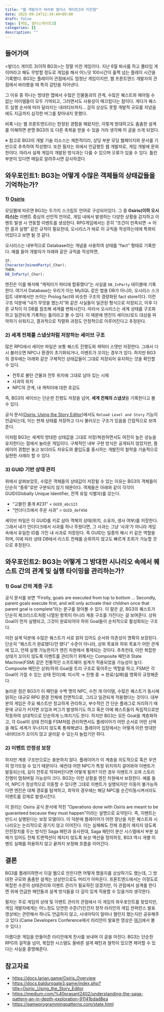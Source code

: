 ```yaml
---
title: "웹 개발자가 바라본 발더스 게이트3의 미친점"
date: 2025-09-24T12:34:49+09:00
draft: false
tags: [게임, 발더스게이트3]
categories: []
description: ""
---
```


## 들어가며

<발더스 게이트 3(이하 BG3)>는 정말 미친 게임이다. 지난 6월 퇴사를 하고 풀타임 게이머라고 해도 무방할 정도로 게임을 해서 어느덧 100시간이 훌쩍 넘는 플레이 시간을 기록했다. BG3는 플레이어 관점에서도 엄청난 게임이지만, 웹 프론트엔드 개발자의 관점에서 바라봤을 때 특히 감탄을 자아낸다.

그 이유 중 하나는 방대한 맵에서 수많은 인물들과의 관계, 수많은 퀘스트와 헤아릴 수 없는 아이템들이 모두 기억되고, 그러면서도 사용성이 매끄럽다는 점이다. 게다가 퀘스트 실행 순서에 따라 달라지는 내러티브까지… 감히 상상도 못할 개발적 규모를 지녔음에도 지금까지 심각한 버그를 찾아내지 못했다.

비록 나는 웹 프론트엔드라는 한정된 경험을 해왔지만, 이렇게 방대하고도 촘촘한 설계를 이해하면 분명 BG3의 또 다른 축복을 받을 수 있을 거라 생각해 이 글을 쓰게 되었다.

※ 참고로 BG3의 개발 기술 리소스는 제한적이라, 상당 부분 모딩 웹페이지와 문서를 기반으로 추측하여 작성했다. 또한 필자는 위에서 언급했듯 웹 개발자로, 게임 개발에 문외한이다. 따라서 실제 게임이 개발된 방식과는 다를 수 있으며 오류가 있을 수 있다. 틀린 부분이 있다면 메일로 알려주시면 감사하겠다.

## 와우포인트1: BG3는 어떻게 수많은 객체들의 상태값들을 기억하는가?

### 1) [Osiris](https://docs.larian.game/Osiris_Overview)

모딩웹에 따르면 BG3는 두가지 스크립트 언어로 구성되어있다. 그 중 **Osiris(이하 오시리스)는** 이벤트 중심의 선언적 언어로, 게임 내에서 발생하는 다양한 상황을 감지하고 이벤트 발생 시 연동할 이벤트를 생성한다. RPG게임에서는 흔히 “조건이 만족되면 → 어떤 결과 실행” 같은 규칙이 필요한데, 오시리스가 바로 이 규칙을 작성하는데에 특화되어있다고 보면 될 것 같다.

오시리스는 내부적으로 Database라는 개념을 사용하여 상태를 “fact” 형태로 기록한다. 예를 들어 개발자가 아래와 같은 규칙을 작성하면,

```jsx
IF;
CharacterJoinedParty(_Char);
THEN;
DB_InParty(_Char);
```

엔진은 이를 해석해 “캐릭터가 파티에 합류했다”는 사실을 `DB_InParty` 테이블에 기록한다. 여기서 Database는 우리가 아는 MySQL 같은 범용 DB가 아니라, 오시리스 스크립트 내부에서만 쓰이는 Prolog fact와 비슷한 구조의 경량화된 fact store이다.
이런 구조 덕분에 “내가 무엇을 했는지”와 같은 사실들이 일관된 형식으로 저장되고, 이후 다른 규칙이 이 DB를 참조해 세계를 변화시킨다. 따라서 오시리스는 세계 상태를 구조화하고 일관되게 기록하는 틀이라고 볼 수 있다. 이 때문에 엔진이 세이브/로드 대상을 파악하기 쉬워지고, 결과적으로 직렬화 과정도 안정적으로 이루어진다고 추정된다.

### 2) 세계 전체를 스냅샷처럼 저장하는 세이브 구조

많은 RPG에서 세이브 파일은 보통 퀘스트 진행도와 캐릭터 스탯만 저장한다. 그래서 다시 불러오면 NPC나 환경이 초기화되거나, 이벤트가 꼬이는 경우가 있다. 하지만 BG3의 경우에는 아래와 같은 구체적인 상태값들이 그대로 저장되어 유지하는 것을 확인할 수 있다.

- 전투로 불탄 건물과 전투 위치에 그대로 남아 있는 시체
- 사과의 위치
- NPC의 관계, 내 캐릭터에 대한 호감도

즉, BG3의 세이브는 단순한 진행도 저장을 넘어, **세계 전체의 스냅샷**을 기록한다고 볼 수 있다.

공식 문서([Osiris: Using the Story Editor](https://docs.baldursgate3.game/index.php?title=Osiris:_Using_the_Story_Editor))에서도 `Reload Level and Story` 기능이 언급되는데, 이는 현재 상태를 저장하고 다시 불러오는 구조가 있음을 간접적으로 보여준다.

이처럼 BG3는 세계의 방대한 상태값을 그대로 저장/복원하면서도 여전히 높은 성능을 유지한다는 점에서 놀라운 게임이다. 구체적인 내부 구현 방식은 공개되지 않았지만, 플레이어 경험만 놓고 보더라도 자유도와 몰입도를 중시하는 개발진의 철학을 기술적으로 실현한 사례라 할 수 있다.

### 3) GUID 기반 상태 관리

위에서 살펴보았듯, 수많은 객체들의 상태값이 저장될 수 있는 이유는 BG3의 객체들이 단순히 “종류”로만 구분되지 않기 때문이다. 객체들은 아래와 같이 각각이 GUID(Globally Unique Identifier, 전역 유일 식별자)를 갖는다.

- “고블린 졸개 #231” = `GUID_abc123`
- “언더다크에서 주운 사과” = `GUID_def456`

세이브 파일은 이 GUID를 키로 삼아 객체의 상태(위치, 소유자, 생사 여부)를 저장한다. 그래서 내가 언더다크에서 사과를 하나 주웠다면, 그 사과는 그냥 ‘사과’가 아니라 게임 속에서 유일한 ID를 가진 내 사과로 저장된다. 즉 GUID는 일종의 해시 키 같은 역할을 하며, 이에 따라 상태 DB에서 리스트 전체를 순회하지 않고도 빠르게 조회가 가능할 것으로 추정된다.

## 와우포인트2: BG3는 어떻게 그 방대한 시나리오 속에서 퀘스트 간의 관계 및 실행 타이밍을 관리하는가?

### 1) Goal 간의 계층 구조

공식 문서를 보면 “Firstly, goals are executed from top to bottom … Secondly, parent goals execute first, and will only activate their children once that parent goal is complete”라는 문구를 찾아볼 수 있다. 이 말은 곧, BG3의 퀘스트가 단순히 체크리스트처럼 나열된 항목이 아니라 계층 구조를 가진다는 걸 보여준다. 상위 Goal이 먼저 실행되고, 그것이 완료되어야 하위 Goal들이 순차적으로 활성화되는 구조다.

이런 설계 덕분에 수많은 퀘스트가 서로 얽혀 있어도 순서와 의존성이 명확히 보장된다. 단순히 “퀘스트가 완료됐다/안 됐다” 수준이 아니라, 상위 목표와 하위 목표가 어떤 관계에 있고, 언제 실행 가능한지가 엔진 차원에서 통제되는 것이다. 추측컨대, 이런 복잡한 상태가 꼬이지 않도록 이벤트를 관리하기 위해서는 Composite 패턴과 State Machine(FSM) 같은 전통적인 소프트웨어 설계가 적용되었을 가능성이 높다. Composite 패턴은 상위/하위 Goal을 트리 구조로 묶어주는 역할을 하고, FSM은 각 Goal이 가질 수 있는 상태 전이(예: 미시작 → 진행 중 → 완료/실패)를 명확히 규정해준다.

놀라운 점은 BG3가 이 패턴을 수백 명의 NPC, 수천 개 아이템, 수많은 퀘스트가 동시에 얽히는 대규모 RPG 환경 전체에 전면적으로, 그리고 일관되게 적용했다는 것이다. 대부분의 게임은 주요 퀘스트만 정교하게 관리하고, 부수적인 건 단순 플래그로 처리하기 때문에 규모가 커지면 꼬임과 버그가 발생하기도 하고 혹은 아예 퀘스트들이 독립적으로만 작동하여 상대적으로 단순하게 느껴지기도 한다. 하지만 BG3는 모든 Goal을 계층화하고, 각 Goal의 상태 전이를 FSM처럼 관리하면서도 플레이어가 어떤 순서로 어떤 선택을 해도 세계가 무너지지 않도록 통제해냈다. 플레이어 입장에서는 어떻게 이런 방대한 내러티브가 꼬이지 않고 굴러갈 수 있는지 놀랍기만 하다.

### 2) 이벤트 안정성 보장

하지만 계층 구조만으로는 충분하지 않다. 플레이어가 이 계층을 의도적으로 혹은 우연히 망가뜨릴 수 있기 때문이다. 예컨대 어떤 NPC가 특정 위치까지 걸어와야 이벤트가 발동되는데, 길이 전투로 막혀버린다면 어떻게 될까? 이런 경우 이벤트가 꼬여 스토리 진행이 멈춰버릴 가능성이 크다. BG3는 이런 상황을 엔진 차원에서 보정한다. 예를 들어, NPC가 정상적으로 이동할 수 있다면 그대로 이벤트가 실행되지만 이동이 불가능하다면 엔진은 대체 경로를 탐색하고, 최악의 경우에는 해당 NPC를 순간이동시켜서라도 이벤트를 강제로 발생시킨다.

이 원리는 Osiris 공식 문서에 적힌 “Operations done with Osiris are meant to be guaranteed because they must happen”이라는 설명으로 요약된다. 즉, 이벤트는 반드시 실행된다는 보장 모델이다. 이 덕분에 플레이어가 어떤 장난을 치든 퀘스트와 시나리오는 논리적으로 끊기지 않고 이어진다. 이는 실패해도 전체 흐름이 깨지지 않도록 안전장치를 두는 방식인 Saga 패턴과 유사한데, Saga 패턴이 분산 시스템에서 부분 실패가 있어도 전체 트랜잭션이 깨지지 않도록 보상 액션을 정의하듯, BG3 역시 개별 이벤트 실패를 허용하지 않고 끝까지 보정해 흐름을 이어간다.

## 결론

BG3를 플레이하면서 이걸 웹으로 만든다면 어떻게 했을지를 상상하기도 했는데, 그 방대한 규모와 촘촘한 설계는 상상만으로도 머리가 아파온다. 프론트엔드에서는 이정도로 복잡한 수준의 상태관리와 이벤트 관리가 필요하진 않겠지만, 이 관점에서 설계를 한다면 위에 언급한 패턴들과 설계 방식들을 더 깊이 있게 적용할 수 있을거라 생각한다.

필자는 주로 게임의 상태 및 이벤트 관리의 관점에서 이 게임의 와우포인트를 찾았지만, 게임 개발자에게는 어느정도 당연한 수준(?)인건지 정작 라리안의 게임 컨퍼런스 발표 영상에는 관련해서 하나도 언급하지 않고, 시네마틱이 얼마나 챌린지 했는지만 공유해주고 있다.(Came Developers Conference에서 라리안이 발표한 영상은 [여기](https://www.youtube.com/watch?v=MdmY9Mt-vz8)에서 볼 수 있다.)

아름다운 게임을 만들어준 라리안에게 찬사를 보내며 이 글을 마친다. BG3는 단순한 RPG의 걸작을 넘어, 복잡한 시스템도 올바른 설계 패턴과 철학이 있으면 제어할 수 있다는 사실을 증명해준다.

## 참고자료

- https://docs.larian.game/Osiris_Overview
- https://docs.baldursgate3.game/index.php?title=Osiris:_Using_the_Story_Editor
- https://medium.com/%40prasant2402/understanding-the-saga-pattern-an-in-depth-exploration-91141bdad8ea
- https://gameprogrammingpatterns.com/state.html
